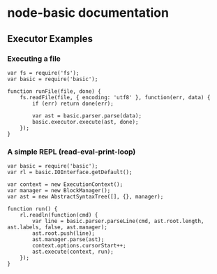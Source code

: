 # node-basic documentation
## Executor Examples

### Executing a file

	var fs = require('fs');
	var basic = require('basic');
	
	function runFile(file, done) {
		fs.readFile(file, { encoding: 'utf8' }, function(err, data) {
			if (err) return done(err);
	
			var ast = basic.parser.parse(data);
			basic.executor.execute(ast, done);
		});
	}

### A simple REPL (read-eval-print-loop)

	var basic = require('basic');
	var rl = basic.IOInterface.getDefault();
	
	var context = new ExecutionContext();
	var manager = new BlockManager();
	var ast = new AbstractSyntaxTree([], {}, manager);
	
	function run() {
		rl.readln(function(cmd) {
			var line = basic.parser.parseLine(cmd, ast.root.length, ast.labels, false, ast.manager);
			ast.root.push(line);
			ast.manager.parse(ast);
			context.options.cursorStart++;
			ast.execute(context, run);
		});
	}